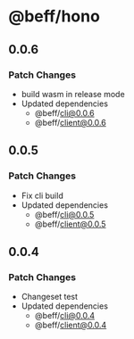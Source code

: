 # @beff/hono

## 0.0.6

### Patch Changes

- build wasm in release mode
- Updated dependencies
  - @beff/cli@0.0.6
  - @beff/client@0.0.6

## 0.0.5

### Patch Changes

- Fix cli build
- Updated dependencies
  - @beff/cli@0.0.5
  - @beff/client@0.0.5

## 0.0.4

### Patch Changes

- Changeset test
- Updated dependencies
  - @beff/cli@0.0.4
  - @beff/client@0.0.4
